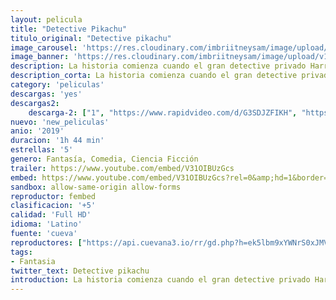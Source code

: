 ```yaml
---
layout: pelicula
title: "Detective Pikachu"
titulo_original: "Detective pikachu"
image_carousel: 'https://res.cloudinary.com/imbriitneysam/image/upload/v1557981838/pikachu-poster-min.jpg'
image_banner: 'https://res.cloudinary.com/imbriitneysam/image/upload/v1557981839/pikachu-banner-min.jpg'
description: La historia comienza cuando el gran detective privado Harry Goodman desaparece misteriosamente; Tim, su hijo de 21 años, debe averiguar qué sucedió. En la investigación lo ayuda el antiguo compañero Pokémon de Harry, el Detective Pikachu, un super detective adorable, ocurrente y graciosísimo que se asombra incluso a sí mismo. Tim y Pikachu se dan cuenta que increíblemente pueden comunicarse, y unen fuerzas en una aventura emocionante para develar el misterio enmarañado.
description_corta: La historia comienza cuando el gran detective privado Harry Goodman desaparece misteriosamente; Tim, su hijo de 21 años, debe averiguar qué sucedió. En la investigación lo ayuda el antiguo compañero Pokémon de Harry, el Detective Pikachu, un super e...
category: 'peliculas'
descargas: 'yes'
descargas2:
    descarga-2: ["1", "https://www.rapidvideo.com/d/G3SDJZFIKH", "https://www.google.com/s2/favicons?domain=www.rapidvideo.com","RapidVideo","https://res.cloudinary.com/imbriitneysam/image/upload/v1541473684/mexico.png", "Latino", "TS-Screener"]
nuevo: 'new_peliculas'
anio: '2019'
duracion: '1h 44 min'
estrellas: '5'
genero: Fantasía, Comedia, Ciencia Ficción
trailer: https://www.youtube.com/embed/V31OIBUzGcs
embed: https://www.youtube.com/embed/V31OIBUzGcs?rel=0&amp;hd=1&border=0&wmode=opaque&enablejsapi=1&modestbranding=1&controls=1&showinfo=1
sandbox: allow-same-origin allow-forms
reproductor: fembed
clasificacion: '+5'
calidad: 'Full HD'
idioma: 'Latino'
fuente: 'cueva'
reproductores: ["https://api.cuevana3.io/rr/gd.php?h=ek5lbm9xYWNrS0xJMVp5b21KREk0dFBLbjVkaHhkRGdrOG1jbnBpUnhhS1ZrNEY1WmRITTROTE9ablZyMDltNGxNdW1wbnlwbzl2T3U0VjNuTVRHdlpHU3FadVkyUT09"]
tags:
- Fantasia
twitter_text: Detective pikachu
introduction: La historia comienza cuando el gran detective privado Harry Goodman desaparece misteriosamente; Tim, su hijo de 21 años, debe averiguar qué sucedió. En la investigación lo ayuda el antiguo compañero Pokémon de Harry, el Detective Pikachu, un super e...
---
```












